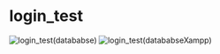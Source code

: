# login_test
![login_test(datababse)](https://user-images.githubusercontent.com/67381317/235664138-3b844ec7-bc7a-4057-a21e-f21b14167e86.png)
![login_test(datababseXampp)](https://user-images.githubusercontent.com/67381317/235664145-c1ff1a3b-e831-4659-a81d-35aa1ee8658d.png)
